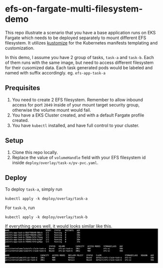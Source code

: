 efs-on-fargate-multi-filesystem-demo
===

This repo illustrate a scenario that you have a base application runs on EKS Fargate which needs to be deployed separately to mount different EFS filesystem. It utilizes [kustomize](https://github.com/kubernetes-sigs/kustomize) for the Kubernetes manifests templating and customization.

In this demo, I assume you have 2 group of tasks, `task-a` and `task-b`. Each of them runs with the same image, but need to access different filesystem for their cusomized data. Each task generated pods would be labeled and named with suffix accordingly. eg. `efs-app-task-a`

## Prequisites
1. You need to create 2 EFS filesystem. Remember to allow inbound access for port `2049` inside of your mount target security group, otherwise the volume mount would fail.
2. You have a EKS Cluster created, and with a default Fargate profile created.
3. You have `kubectl` installed, and have full control to your cluster.


## Setup
1. Clone this repo locally.
2. Replace the value of `volumeHandle` field with your EFS filesystem id inside `deploy/overlay/task-x/pv-pvc.yaml`.


## Deploy
To deploy `task-a`, simply run
```
kubectl apply -k deploy/overlay/task-a
```
For `task-b`, run
```
kubectl apply -k deploy/overlay/task-b
```

If everything goes well, it would looks similar like this.
![demo result](./demo.png)
